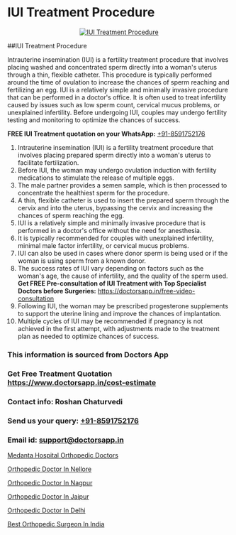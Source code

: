 # IUI Treatment Procedure

<p align="center">
  <a href="https://doctorsapp.in/treatment/iui-treatment">
    <img src="https://doctorsapp.in/uploads/treatment_image/IUI.jpg" alt="IUI Treatment Procedure">
  </a>
</p>
##IUI Treatment Procedure

Intrauterine insemination (IUI) is a fertility treatment procedure that involves placing washed and concentrated sperm directly into a woman's uterus through a thin, flexible catheter. This procedure is typically performed around the time of ovulation to increase the chances of sperm reaching and fertilizing an egg. IUI is a relatively simple and minimally invasive procedure that can be performed in a doctor's office. It is often used to treat infertility caused by issues such as low sperm count, cervical mucus problems, or unexplained infertility. Before undergoing IUI, couples may undergo fertility testing and monitoring to optimize the chances of success.

**FREE IUI Treatment quotation on your WhatsApp:**  [+91-8591752176](https://api.whatsapp.com/send?phone=8591752176)

1) Intrauterine insemination (IUI) is a fertility treatment procedure that involves placing prepared sperm directly into a woman's uterus to facilitate fertilization.
2) Before IUI, the woman may undergo ovulation induction with fertility medications to stimulate the release of multiple eggs.
3) The male partner provides a semen sample, which is then processed to concentrate the healthiest sperm for the procedure.
4) A thin, flexible catheter is used to insert the prepared sperm through the cervix and into the uterus, bypassing the cervix and increasing the chances of sperm reaching the egg.
5) IUI is a relatively simple and minimally invasive procedure that is performed in a doctor's office without the need for anesthesia.
6) It is typically recommended for couples with unexplained infertility, minimal male factor infertility, or cervical mucus problems.
7) IUI can also be used in cases where donor sperm is being used or if the woman is using sperm from a known donor.
8) The success rates of IUI vary depending on factors such as the woman's age, the cause of infertility, and the quality of the sperm used.
**Get FREE Pre-consultation of IUI Treatment with Top Specialist Doctors before Surgeries:** https://doctorsapp.in/free-video-consultation
9) Following IUI, the woman may be prescribed progesterone supplements to support the uterine lining and improve the chances of implantation.
10) Multiple cycles of IUI may be recommended if pregnancy is not achieved in the first attempt, with adjustments made to the treatment plan as needed to optimize chances of success.

### This information is sourced from Doctors App 
### Get Free Treatment Quotation https://www.doctorsapp.in/cost-estimate
### Contact info: Roshan Chaturvedi 
### Send us your query: [+91-8591752176](https://api.whatsapp.com/send?phone=8591752176) 
### Email id: support@doctorsapp.in

[Medanta Hospital Orthopedic Doctors](https://www.linkedin.com/pulse/medanta-hospital-orthopedic-doctors-doctorsapp-chittagong-w060e?trackingId=5%2BjqBnvtDjFTSd0iMtntZA%3D%3D&lipi=urn%3Ali%3Apage%3Ad_flagship3_company_admin%3BUjs5mcUZR9ewYOKOFkpg2w%3D%3D)

[Orthopedic Doctor In Nellore](https://www.linkedin.com/pulse/orthopedic-doctor-nellore-doctorsapp-khulna-1ra4e?trackingId=qRf8uoAYlR46rJjYehvptw%3D%3D&lipi=urn%3Ali%3Apage%3Ad_flagship3_company_admin%3BEfzsr1%2BmQ6eR1XkJR7MU1A%3D%3D)

[Orthopedic Doctor In Nagpur](https://medium.com/@vimalrana22/orthopedic-doctor-in-nagpur-fb86f7f294aa)

[Orthopedic Doctor In Jaipur](https://medium.com/@vimalrana22/orthopedic-doctor-in-jaipur-cab5aa22cd63)

[Orthopedic Doctor In Delhi](https://doctors-apps.github.io/doctorsapp/orthopedic-doctor-in-delhi)

[Best Orthopedic Surgeon In India](https://doctors-apps.github.io/doctorsapp/best-orthopedic-surgeon-in-india)

